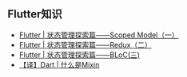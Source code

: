 
## Flutter知识
* [Flutter | 状态管理探索篇——Scoped Model（一）](https://juejin.im/post/5b97fa0d5188255c5546dcf8)
* [Flutter | 状态管理探索篇——Redux（二）](https://juejin.im/post/5ba26c086fb9a05ce57697da)
* [Flutter | 状态管理探索篇——BLoC(三)](https://juejin.im/post/5bb6f344f265da0aa664d68a)
* [【译】Dart | 什么是Mixin](https://juejin.im/post/5bb204d3e51d450e4f38e2f6)

